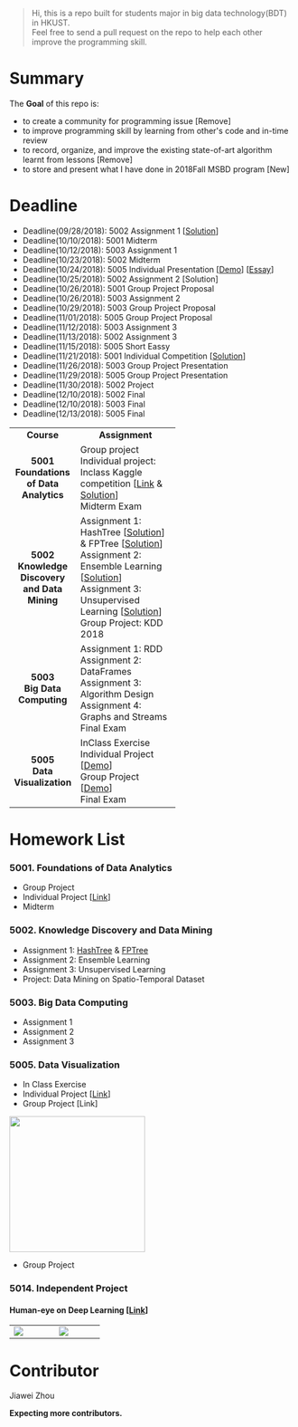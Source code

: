 >Hi, this is a repo built for students major in big data technology(BDT) in HKUST.  \
> Feel free to send a pull request on the repo to help each other improve the programming skill.

# Summary
The **Goal** of this repo is:
- to create a community for programming issue [Remove]
- to improve programming skill by learning from other's code and  in-time review
- to record, organize, and improve the existing state-of-art algorithm learnt from lessons [Remove]
- to store and present what I have done in 2018Fall MSBD program [New]

# Deadline
- Deadline(09/28/2018): 5002 Assignment 1 [[Solution](https://github.com/sysu-zjw/MSBD-2018Fall/tree/master/5002/A1/Q2)]
- Deadline(10/10/2018): 5001 Midterm 
- Deadline(10/12/2018): 5003 Assignment 1 
- Deadline(10/23/2018): 5002 Midterm 
- Deadline(10/24/2018): 5005 Individual Presentation [[Demo](https://sysu-zjw.github.io/5005TopVIS/)]  [[Essay](https://github.com/sysu-zjw/MSBD-2018Fall/blob/master/5005/Essay.md)]
- Deadline(10/25/2018): 5002 Assignment 2 [Solution]
- Deadline(10/26/2018): 5001 Group Project Proposal 
- Deadline(10/26/2018): 5003 Assignment 2 
- Deadline(10/29/2018): 5003 Group Project Proposal 
- Deadline(11/01/2018): 5005 Group Project Proposal 
- Deadline(11/12/2018): 5003 Assignment 3
- Deadline(11/13/2018): 5002 Assignment 3 
- Deadline(11/15/2018): 5005 Short Eassy
- Deadline(11/21/2018): 5001 Individual Competition [[Solution](https://i.imgflip.com/1dq5fk.jpg)]
- Deadline(11/26/2018): 5003 Group Project Presentation 
- Deadline(11/29/2018): 5005 Group Project Presentation 
- Deadline(11/30/2018): 5002 Project 
- Deadline(12/10/2018): 5002 Final 
- Deadline(12/10/2018): 5003 Final 
- Deadline(12/13/2018): 5005 Final 

<table border="0">
    <tbody>
        <tr>
            <td width="100" align="center"> <b> Course </b> </td>
            <td width="160" align="center"> <b> Assignment </b> </td>
        </tr>
        <tr>
            <td width="100" align="center" valign="center"> <b> 5001<br/> Foundations <br/> of Data Analytics </b>  </td>
            <td width="160" align="left" valign="top"> Group project <br/>
                                                                                                 Individual project: Inclass Kaggle competition
                                                                                                 [<a href="https://www.kaggle.com/t/d3175611b9594c4bb94a974e8ad664a5">Link</a>  &
                                                                                                 <a href="https://github.com/sysu-zjw/MSBD-2018Fall/tree/master/5001/kaggle"> Solution</a>]
                                                                                                 <br/>
                                                                                                 Midterm Exam </td>
        </tr>
        <tr>
            <td width="100" align="center" valign="center"><b> 5002 <br/> Knowledge Discovery <br/>and Data Mining </b></td>
            <td > Assignment 1:  HashTree [<a href="https://github.com/sysu-zjw/MSBD-2018Fall/tree/master/5002/A1/Q1">Solution</a>] 
                                                                            & FPTree  [<a href="https://github.com/sysu-zjw/MSBD-2018Fall/tree/master/5002/A1/Q2">Solution</a>] <br/>
                        Assignment 2:  Ensemble Learning [<a href="https://github.com/sysu-zjw/MSBD-2018Fall/tree/master/5002/A2">Solution</a>]<br/>
                        Assignment 3:  Unsupervised Learning [<a href="https://github.com/sysu-zjw/MSBD-2018Fall/tree/master/5002/A3">Solution</a>] <br/>
                        Group Project:  KDD 2018 </td>
        </tr>
        <tr>
            <td align="center" valign="center"><b> 5003 <br/> Big Data Computing </b></td>
            <td > Assignment 1: RDD<br/>
                        Assignment 2: DataFrames <br/>
                        Assignment 3: Algorithm Design <br/>
                        Assignment 4: Graphs and Streams <br/>
                        Final Exam </td>
        </tr>
        <tr>
            <td align="center" valign="center"><b> 5005 <br/> Data Visualization </b></td>
            <td >  InClass Exercise<br/>
                        Individual Project [<a href="https://sysu-zjw.github.io/5005TopVIS/">Demo</a>] <br/>
                        Group Project     [<a href="https://sysu-zjw.github.io/5005pre/">Demo</a>] <br/>
                        Final Exam</td>
        </tr>
    </tbody>
</table>


# Homework List
### 5001. Foundations of Data Analytics
- Group Project
- Individual Project [[Link](https://www.kaggle.com/t/d3175611b9594c4bb94a974e8ad664a5)] 
- Midterm

### 5002. Knowledge Discovery and Data Mining
- Assignment 1:  [HashTree](https://github.com/sysu-zjw/MSBD-2018Fall/tree/master/5002/A1/Q1) & [FPTree](https://github.com/sysu-zjw/Big-Data-Technology-Homework/tree/master/5002/A1/Q2)
- Assignment 2:  Ensemble Learning
- Assignment 3:  Unsupervised Learning
- Project:  Data Mining on Spatio-Temporal Dataset


### 5003. Big Data Computing
- Assignment 1
- Assignment 2
- Assignment 3

### 5005. Data Visualization
- In Class Exercise
- Individual Project [[Link](https://sysu-zjw.github.io/5005TopVIS/)]
- Group Project [Link]

[<img src="https://github.com/sysu-zjw/MSBD-2018Fall/blob/master/img/5005Pre.png" width="240">](https://sysu-zjw.github.io/5005TopVIS/)

- Group Project

### 5014. Independent Project
#### Human-eye on Deep Learning [[Link](https://github.com/sysu-zjw/XAI-Project)]
<table border=0 >
    <tbody>
        <tr>
            <td width="20%" > <img src="https://github.com/sysu-zjw/MSBD-2018Fall/blob/master/img/5014XAI_1.png"> </td>
            <td width="20%"> <img src="https://github.com/sysu-zjw/MSBD-2018Fall/blob/master/img/5014XAI_2.png"> </td>
        </tr>
    </tbody>
</table>


# Contributor
Jiawei Zhou

**Expecting more contributors.**

